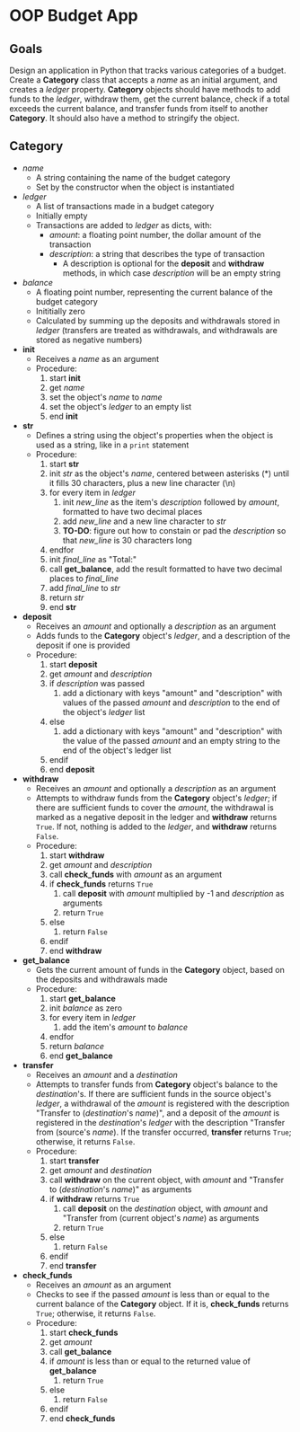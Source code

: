 # OOP Budget App

## Goals

Design an application in Python that tracks various categories of a budget. Create a **Category** class that accepts a *name* as an initial argument, and creates a *ledger* property. **Category** objects should have methods to add funds to the *ledger*, withdraw them, get the current balance, check if a total exceeds the current balance, and transfer funds from itself to another **Category**. It should also have a method to stringify the object.

## Category
- *name*
  - A string containing the name of the budget category
  - Set by the constructor when the object is instantiated
- *ledger*
  - A list of transactions made in a budget category
  - Initially empty
  - Transactions are added to *ledger* as dicts, with:
    - *amount*: a floating point number, the dollar amount of the transaction
    - *description*: a string that describes the type of transaction
      - A description is optional for the **deposit** and **withdraw** methods, in which case *description* will be an empty string
- *balance*
  - A floating point number, representing the current balance of the budget category
  - Inititially zero
  - Calculated by summing up the deposits and withdrawals stored in *ledger* (transfers are treated as withdrawals, and withdrawals are stored as negative numbers)
- __init__
  - Receives a *name* as an argument
  - Procedure:
    1. start __init__
    2. get *name*
    3. set the object's *name* to *name*
    4. set the object's *ledger* to an empty list
    5. end __init__
- __str__
  - Defines a string using the object's properties when the object is used as a string, like in a `print` statement
  - Procedure:
    1. start __str__
    2. init *str* as the object's *name*, centered between asterisks (*) until it fills 30 characters, plus a new line character (\n)
    3. for every item in *ledger*
       1. init *new_line* as the item's *description* followed by *amount*, formatted to have two decimal places
       2. add *new_line* and a new line character to *str*
       3. **TO-DO**: figure out how to constain or pad the *description* so that *new_line* is 30 characters long
    4. endfor
    5. init *final_line* as "Total:" 
    6. call **get_balance**, add the result formatted to have two decimal places to *final_line*
    6. add *final_line* to *str*
    7. return *str*
    8. end __str__
- **deposit**
  - Receives an *amount* and optionally a *description* as an argument
  - Adds funds to the **Category** object's *ledger*, and a description of the deposit if one is provided
  - Procedure:
    1. start **deposit**
    2. get *amount* and *description*
    3. if *description* was passed
       1. add a dictionary with keys "amount" and "description" with values of the passed *amount* and *description* to the end of the object's *ledger* list
    4. else
       1. add a dictionary with keys "amount" and "description" with the value of the passed *amount* and an empty string to the end of the object's ledger list
    5. endif
    6. end **deposit**
- **withdraw**
  - Receives an *amount* and optionally a *description* as an argument
  - Attempts to withdraw funds from the **Category** object's *ledger*; if there are sufficient funds to cover the *amount*, the withdrawal is marked as a negative deposit in the ledger and **withdraw** returns `True`. If not, nothing is added to the *ledger*, and **withdraw** returns `False`.
  - Procedure:
    1. start **withdraw**
    2. get *amount* and *description*
    3. call **check_funds** with *amount* as an argument
    4. if **check_funds** returns `True`
       1. call **deposit** with *amount* multiplied by -1 and *description* as arguments
       2. return `True`
    5. else
       1. return `False`
    6. endif
    7. end **withdraw**
- **get_balance**
  - Gets the current amount of funds in the **Category** object, based on the deposits and withdrawals made
  - Procedure:
    1. start **get_balance**
    2. init *balance* as zero
    3. for every item in *ledger*
       1. add the item's *amount* to *balance*
    4. endfor
    5. return *balance*
    6. end **get_balance**
- **transfer**
  - Receives an *amount* and a *destination*
  - Attempts to transfer funds from **Category** object's balance to the *destination*'s. If there are sufficient funds in the source object's *ledger*, a withdrawal of the *amount* is registered with the description "Transfer to (*destination*'s *name*)", and a deposit of the *amount* is registered in the *destination*'s *ledger* with the description "Transfer from (source's *name*). If the transfer occurred, **transfer** returns `True`; otherwise, it returns `False`.
  - Procedure:
    1. start **transfer**
    2. get *amount* and *destination*
    3. call **withdraw** on the current object, with *amount* and "Transfer to (*destination*'s *name*)" as arguments
    4. if **withdraw** returns `True`
       1. call **deposit** on the *destination* object, with *amount* and "Transfer from (current object's *name*) as arguments
       2. return `True`
    5. else
       1. return `False`
    6. endif
    7. end **transfer**
- **check_funds**
  - Receives an *amount* as an argument
  - Checks to see if the passed *amount* is less than or equal to the current balance of the **Category** object. If it is, **check_funds** returns `True`; otherwise, it returns `False`.
  - Procedure:
    1. start **check_funds**
    2. get *amount*
    3. call **get_balance** 
    4. if *amount* is less than or equal to the returned value of **get_balance**
       1. return `True`
    5. else
       1. return `False`
    6. endif
    7. end **check_funds**